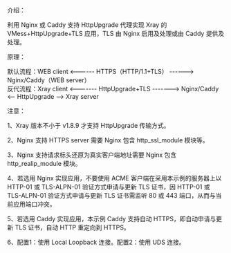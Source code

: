 介绍：

利用 Nginx 或 Caddy 支持 HttpUpgrade 代理实现 Xray 的 VMess+HttpUpgrade+TLS 应用，TLS 由 Nginx 启用及处理或由 Caddy 提供及处理。

原理：

默认流程：WEB client <------ HTTPS（HTTP/1.1+TLS） ------> Nginx/Caddy（WEB server）  
反代流程：Xray client <------- HttpUpgrade+TLS -------> Nginx/Caddy <-- HttpUpgrade --> Xray server

注意：

1、Xray 版本不小于 v1.8.9 才支持 HttpUpgrade 传输方式。

2、Nginx 支持 HTTPS server 需要 Nginx 包含 http_ssl_module 模块等。

3、Nginx 支持请求标头还原为真实客户端地址需要 Nginx 包含 http_realip_module 模块。

4、若选用 Nginx 实现应用，不要使用 ACME 客户端在采用本示例的服务器上以 HTTP-01 或 TLS-ALPN-01 验证方式申请与更新 TLS 证书，因 HTTP-01 或 TLS-ALPN-01 验证方式申请与更新 TLS 证书需监听 80 或 443 端口，从而与当前应用端口冲突。

5、若选用 Caddy 实现应用，本示例 Caddy 支持自动 HTTPS，即自动申请与更新 TLS 证书，自动 HTTP 重定向到 HTTPS。

6、配置1：使用 Local Loopback 连接。配置2：使用 UDS 连接。

